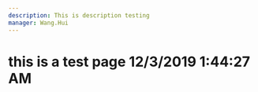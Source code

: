 ```yaml
---
description: This is description testing
manager: Wang.Hui
---
```

# this is a test page 12/3/2019 1:44:27 AM